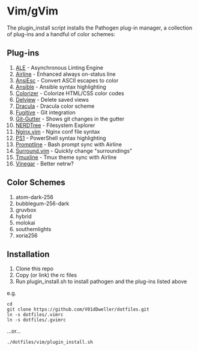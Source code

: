 Vim/gVim
========

The plugin\_install script installs the Pathogen plug-in manager, a collection
of plug-ins and a handful of color schemes:

Plug-ins
--------

1. [ALE](https://github.com/dense-analysis/ale) - Asynchronous Linting Engine
1. [Airline](https://github.com/vim-airline/vim-airline) - Enhanced always on-status line
1. [AnsiEsc](https://github.com/vim-scripts/AnsiEsc.vim) - Convert ASCII escapes to color
1. [Ansible](https://github.com/pearofducks/ansible-vim) - Ansible syntax highlighting
1. [Colorizer](https://github.com/chrisbra/Colorizer) - Colorize HTML/CSS color codes
1. [Delview](https://github.com/vim-scripts/delview) - Delete saved views
1. [Dracula](https://github.com/dracula/vim) - Dracula color scheme
1. [Fugitive](https://github.com/tpope/vim-fugitive) - Git integration
1. [Git-Gutter](https://github.com/airblade/vim-gitgutter) - Shows git changes in the gutter
1. [NERDTree](https://github.com/preservim/nerdtree) - Filesystem Explorer
1. [Nginx.vim](https://github.com/chr4/nginx.vim) - Nginx conf file syntax
1. [PS1](https://github.com/PProvost/vim-ps1) - PowerShell syntax highlighting
1. [Promptline](https://github.com/edkolev/promptline.vim) - Bash prompt sync with Airline
1. [Surround.vim](https://github.com/tpope/vim-surround) - Quickly change "surroundings"
1. [Tmuxline](https://github.com/edkolev/tmuxline.vim) - Tmux theme sync with Airline
1. [Vinegar](https://github.com/tpope/vim-vinegar) - Better netrw?

Color Schemes
-------------

1. atom-dark-256
1. bubblegum-256-dark
1. gruvbox
1. hybrid
1. molokai
1. southernlights
1. xoria256

Installation
------------

1. Clone this repo
2. Copy (or link) the rc files
3. Run plugin\_install.sh to install pathogen and the plug-ins listed above

e.g.

```shell
cd
git clone https://github.com/V01dDweller/dotfiles.git
ln -s dotfiles/.vimrc
ln -s dotfiles/.gvimrc
```

...or...

```
./dotfiles/vim/plugin_install.sh
```
